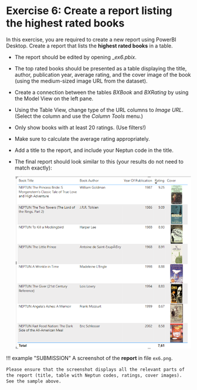 # Exercise 6: Create a report listing the highest rated books

In this exercise, you are required to create a new report using PowerBI Desktop. 
Create a report that lists the **highest rated books** in a table.

- The report should be edited by opening __ex6.pbix_.

- The top rated books should be presented as a table displaying the title, author, publication year, average rating, and the cover image of the book (using the medium-sized image URL from the dataset).

- Create a connection between the tables _BXBook_ and _BXRating_ by using the Model View on the left pane.

- Using the Table View, change type of the URL columns to _Image URL_. (Select the column and use the _Column Tools_ menu.)

- Only show books with at least 20 ratings. (Use filters!)

- Make sure to calculate the average rating appropriately.

- Add a title to the report, and include your Neptun code in the title.

- The final report should look similar to this (your results do not need to match exactly):

     ![Top books report](images/pbi-ratings-table.png)

!!! example "SUBMISSION"
    A screenshot of the **report** in file `ex6.png`.

    Please ensure that the screenshot displays all the relevant parts of the report (title, table with Neptun codes, ratings, cover images). See the sample above.
